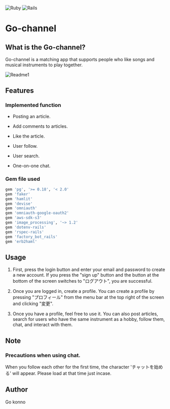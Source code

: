 ![Ruby](https://img.shields.io/badge/Ruby%20-2.6.5p114-red) ![Rails](https://img.shields.io/badge/Rails%20-6.0.3.2-important)

# Go-channel

## What is the Go-channel?

Go-channel is a matching app that supports people who like songs and musical instruments to play together.

![Readme1](https://user-images.githubusercontent.com/68778872/92993481-dd656f80-f52c-11ea-8240-b41e1d77289c.png)

## Features

### Implemented function

* Posting an article.

* Add comments to articles.

* Like the article.

* User follow.

* User search.

* One-on-one chat.

### Gem file used

```bash
gem 'pg', '>= 0.18', '< 2.0'
gem 'faker'
gem 'hamlit'
gem 'devise'
gem 'omniauth'
gem 'omniauth-google-oauth2'
gem 'aws-sdk-s3'
gem 'image_processing', '~> 1.2'
gem 'dotenv-rails'
gem 'rspec-rails'
gem 'factory_bot_rails'
gem 'erb2haml'
```

## Usage

1. First, press the login button and enter your email and password to create a new account. If you press the "sign up" button and the button at the bottom of the screen switches to "ログアウト", you are successful.

2. Once you are logged in, create a profile. You can create a profile by pressing "プロフィール" from the menu bar at the top right of the screen and clicking "変更".

3. Once you have a profile, feel free to use it. You can also post articles, search for users who have the same instrument as a hobby, follow them, chat, and interact with them.

## Note

### Precautions when using chat.

When you follow each other for the first time, the character 'チャットを始める' will appear. Please load at that time just incase.

## Author 

Go konno

